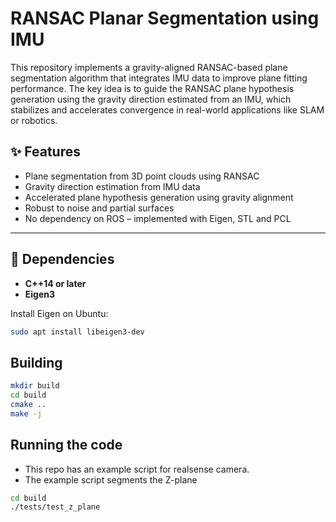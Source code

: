 # RANSAC Planar Segmentation using IMU

This repository implements a gravity-aligned RANSAC-based plane segmentation algorithm that integrates IMU data to improve plane fitting performance. The key idea is to guide the RANSAC plane hypothesis generation using the gravity direction estimated from an IMU, which stabilizes and accelerates convergence in real-world applications like SLAM or robotics.



## ✨ Features

- Plane segmentation from 3D point clouds using RANSAC
- Gravity direction estimation from IMU data
- Accelerated plane hypothesis generation using gravity alignment
- Robust to noise and partial surfaces
- No dependency on ROS – implemented with Eigen, STL and PCL

---

## 🔧 Dependencies

- **C++14 or later**
- **Eigen3**

Install Eigen on Ubuntu:

```bash
sudo apt install libeigen3-dev
```


## Building
```bash 
mkdir build
cd build
cmake ..
make -j
```

## Running the code
- This repo has an example script for realsense camera.
- The example script segments the Z-plane

```bash
cd build
./tests/test_z_plane
```

